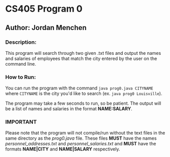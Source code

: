 # CS405 Program 0 #
## Author: Jordan Menchen ##
### Description: ###
This program will search through two given .txt files and output the names and salaries of employees that match the city entered by the user on the command line.

### How to Run: ###
You can run the program with the command `java prog0.java CITYNAME` where `CITYNAME` is the city you'd like to search (ex. `java prog0 Louisville`).

The program may take a few seconds to run, so be patient. The output will be a list of names and salaries in the format **NAME:SALARY**.

### IMPORTANT ###
Please note that the program will not compile/run without the text files in the same directory as the *prog0.java* file. These files **MUST** have the names *personnel_addresses.txt* and *personnel_salaries.txt* and **MUST** have the formats **NAME|CITY** and **NAME|SALARY** respectively.
